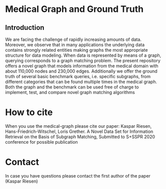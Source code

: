 # Medical Graph and Ground Truth 
## Introduction

We are facing the challenge of rapidly increasing amounts of data. Moreover, we observe that in many applications the underlying data contains strongly related entities making graphs the most appropriate structure for data modeling. When data is represented by means of a graph, querying corresponds to a graph matching problem. The present repository offers a novel graph that models information from the medical domain with about 110,000 nodes and 230,000 edges. Additionally we offer the ground truth of several basic benchmark queries, i.e. specific subgraphs, from different categories that can be found multiple times in the medical graph. Both the graph and the benchmark can be used free of charge to implement, test, and compare novel graph matching algorithms

# How to cite
When you use the medical-graph please cite our paper:
Kaspar Riesen, Hans-Friedrich-Witschel, Loris Grether. A Novel Data Set for Information Retrieval on the Basis of Subgraph Matching, Submitted to S+SSPR 2020 conference for possible publication

# Contact
In case you have questions please contact the first author of the paper (Kaspar Riesen)
